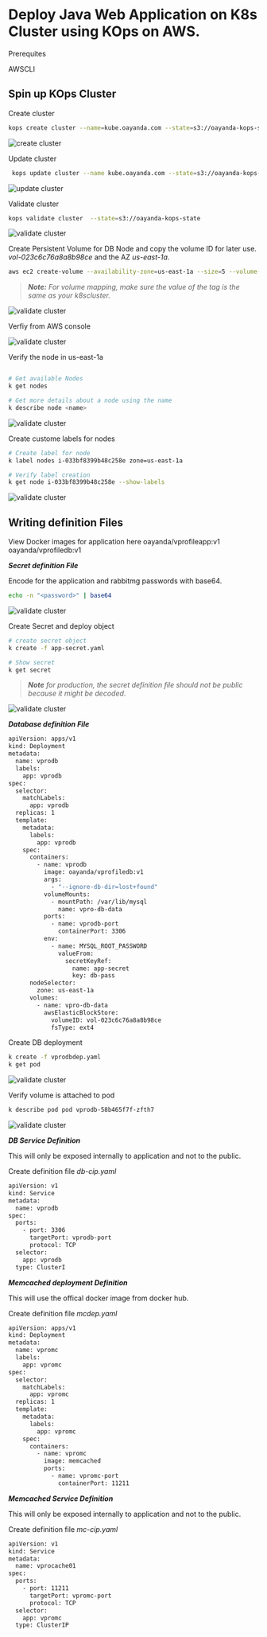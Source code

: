 # Deploy Java Web Application on K8s Cluster using KOps on AWS.

Prerequites

AWSCLI
## Spin up KOps Cluster

Create cluster

```bash
kops create cluster --name=kube.oayanda.com --state=s3://oayanda-kops-state --zones=us-east-1a,us-east-1b --node-count=2 --node-size=t3.small --master-size=t3.medium --dns-zone=kube.oayanda.com
```

![create cluster](./images/1.png)

Update cluster

```bash
 kops update cluster --name kube.oayanda.com --state=s3://oayanda-kops-state --yes --admin
```

![update cluster](./images/2.png)

Validate cluster

```bash
kops validate cluster  --state=s3://oayanda-kops-state
```

![validate cluster](./images/3.png)

Create Persistent Volume for DB Node and copy the volume ID for later use. *vol-023c6c76a8a8b98ce* and the AZ *us-east-1a*.

```bash
aws ec2 create-volume --availability-zone=us-east-1a --size=5 --volume-type=gp2 --tag-specifications 'ResourceType=volume,Tags=[{Key=KubernetesCluster,Value=kube.oayanda.com}]'
```

> ***Note:** For volume mapping, make sure the value of the tag is the same as your k8scluster.*

![validate cluster](./images/4.png)

Verfiy from AWS console

![validate cluster](./images/9.png)

Verify the node in us-east-1a

```bash

# Get available Nodes
k get nodes

# Get more details about a node using the name
k describe node <name>
```

![validate cluster](./images/5.png)

Create custome labels for nodes

```bash
# Create label for node
k label nodes i-033bf8399b48c258e zone=us-east-1a

# Verify label creation
k get node i-033bf8399b48c258e --show-labels
```

![validate cluster](./images/6.png)

## Writing definition Files

View Docker images for application here oayanda/vprofileapp:v1
oayanda/vprofiledb:v1

***Secret definition File***

Encode for the application and rabbitmg passwords with base64.

```bash
echo -n "<password>" | base64
```

![validate cluster](./images/7.png)

Create Secret and deploy object

```bash
# create secret object
k create -f app-secret.yaml

# Show secret
k get secret
```

> ***Note** for production, the secret definition file should not be public because it might be decoded*.

![validate cluster](./images/8.png)

***Database definition File***

```bash
apiVersion: apps/v1
kind: Deployment
metadata:
  name: vprodb
  labels:
    app: vprodb
spec:
  selector:
    matchLabels:
      app: vprodb
  replicas: 1
  template:
    metadata:
      labels:
        app: vprodb
    spec:
      containers:
        - name: vprodb
          image: oayanda/vprofiledb:v1
          args:
            - "--ignore-db-dir=lost+found"
          volumeMounts:
            - mountPath: /var/lib/mysql
              name: vpro-db-data
          ports:
            - name: vprodb-port
              containerPort: 3306
          env:
            - name: MYSQL_ROOT_PASSWORD
              valueFrom:
                secretKeyRef:
                  name: app-secret
                  key: db-pass
      nodeSelector:
        zone: us-east-1a
      volumes:
        - name: vpro-db-data
          awsElasticBlockStore:
            volumeID: vol-023c6c76a8a8b98ce
            fsType: ext4
```

Create DB deployment

```bash
k create -f vprodbdep.yaml
k get pod 
```

![validate cluster](./images/11.png)

Verify volume is attached to pod

```bash
k describe pod pod vprodb-58b465f7f-zfth7
```

![validate cluster](./images/10.png)

***DB Service Definition***

This will only be exposed internally to application and not to the public.

Create definition file *db-cip.yaml*

```bash
apiVersion: v1
kind: Service
metadata:
  name: vprodb 
spec:
  ports:
    - port: 3306
      targetPort: vprodb-port
      protocol: TCP
  selector:
    app: vprodb
  type: ClusterI
```

***Memcached deployment Definition***

This will use the offical docker image from docker hub.

Create definition file *mcdep.yaml*

```bash
apiVersion: apps/v1
kind: Deployment
metadata:
  name: vpromc
  labels:
    app: vpromc
spec:
  selector:
    matchLabels:
      app: vpromc
  replicas: 1
  template:
    metadata:
      labels:
        app: vpromc
    spec:
      containers:
        - name: vpromc
          image: memcached
          ports:
            - name: vpromc-port
              containerPort: 11211

```

***Memcached Service Definition***

This will only be exposed internally to application and not to the public.

Create definition file *mc-cip.yaml*

```bash
apiVersion: v1
kind: Service
metadata:
  name: vprocache01
spec:
  ports:
    - port: 11211
      targetPort: vpromc-port
      protocol: TCP
  selector:
    app: vpromc
  type: ClusterIP
```